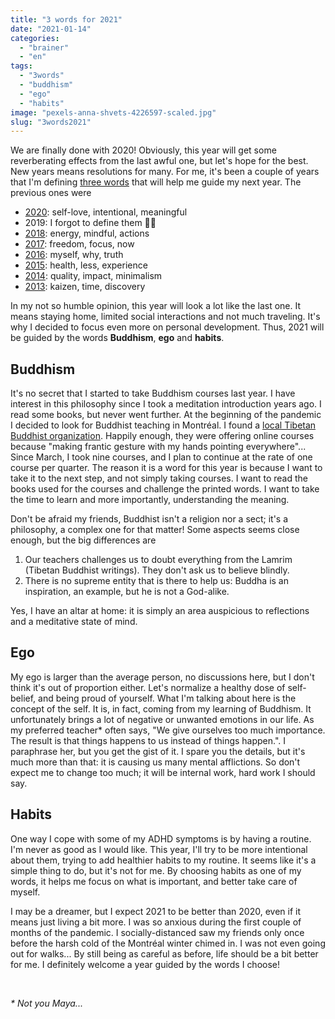 ```yaml
---
title: "3 words for 2021"
date: "2021-01-14"
categories: 
  - "brainer"
  - "en"
tags: 
  - "3words"
  - "buddhism"
  - "ego"
  - "habits"
image: "pexels-anna-shvets-4226597-scaled.jpg"
slug: "3words2021"
---
```


We are finally done with 2020! Obviously, this year will get some reverberating effects from the last awful one, but let's hope for the best. New years means resolutions for many. For me, it's been a couple of years that I'm defining [three words](https://fred.dev/tag/3words/) that will help me guide my next year. The previous ones were

- [2020](https://fred.dev/3words2020/): self-love, intentional, meaningful
- 2019: I forgot to define them 🤦‍♂️
- [2018](https://fred.dev/3words2018/): energy, mindful, actions
- [2017](https://fred.dev/3words2017/): freedom, focus, now
- [2016](https://fred.dev/3words2016/): myself, why, truth
- [2015](https://fred.dev/3words2015/): health, less, experience
- [2014](https://fred.dev/3words2014/): quality, impact, minimalism
- [2013](https://fred.dev/3words2013/): kaizen, time, discovery

In my not so humble opinion, this year will look a lot like the last one. It means staying home, limited social interactions and not much traveling. It's why I decided to focus even more on personal development. Thus, 2021 will be guided by the words **Buddhism**, **ego** and **habits**.

## Buddhism

It's no secret that I started to take Buddhism courses last year. I have interest in this philosophy since I took a meditation introduction years ago. I read some books, but never went further. At the beginning of the pandemic I decided to look for Buddhist teaching in Montréal. I found a [local Tibetan Buddhist organization](https://www.centreparamita.org/). Happily enough, they were offering online courses because "making frantic gesture with my hands pointing everywhere"... Since March, I took nine courses, and I plan to continue at the rate of one course per quarter. The reason it is a word for this year is because I want to take it to the next step, and not simply taking courses. I want to read the books used for the courses and challenge the printed words. I want to take the time to learn and more importantly, understanding the meaning.

Don't be afraid my friends, Buddhist isn't a religion nor a sect; it's a philosophy, a complex one for that matter! Some aspects seems close enough, but the big differences are

1. Our teachers challenges us to doubt everything from the Lamrim (Tibetan Buddhist writings). They don't ask us to believe blindly.
2. There is no supreme entity that is there to help us: Buddha is an inspiration, an example, but he is not a God-alike.

Yes, I have an altar at home: it is simply an area auspicious to reflections and a meditative state of mind.

## **Ego**

My ego is larger than the average person, no discussions here, but I don't think it's out of proportion either. Let's normalize a healthy dose of self-belief, and being proud of yourself. What I'm talking about here is the concept of the self. It is, in fact, coming from my learning of Buddhism. It unfortunately brings a lot of negative or unwanted emotions in our life. As my preferred teacher\* often says, "We give ourselves too much importance. The result is that things happens to us instead of things happen.". I paraphrase her, but you get the gist of it. I spare you the details, but it's much more than that: it is causing us many mental afflictions. So don't expect me to change too much; it will be internal work, hard work I should say.

## **Habits**

One way I cope with some of my ADHD symptoms is by having a routine. I'm never as good as I would like. This year, I'll try to be more intentional about them, trying to add healthier habits to my routine. It seems like it's a simple thing to do, but it's not for me. By choosing habits as one of my words, it helps me focus on what is important, and better take care of myself.

I may be a dreamer, but I expect 2021 to be better than 2020, even if it means just living a bit more. I was so anxious during the first couple of months of the pandemic. I socially-distanced saw my friends only once before the harsh cold of the Montréal winter chimed in. I was not even going out for walks... By still being as careful as before, life should be a bit better for me. I definitely welcome a year guided by the words I choose!

 

_\* Not you Maya..._
